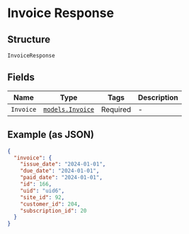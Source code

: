 
# Invoice Response

## Structure

`InvoiceResponse`

## Fields

| Name | Type | Tags | Description |
|  --- | --- | --- | --- |
| `Invoice` | [`models.Invoice`](../../doc/models/invoice.md) | Required | - |

## Example (as JSON)

```json
{
  "invoice": {
    "issue_date": "2024-01-01",
    "due_date": "2024-01-01",
    "paid_date": "2024-01-01",
    "id": 166,
    "uid": "uid6",
    "site_id": 92,
    "customer_id": 204,
    "subscription_id": 20
  }
}
```

